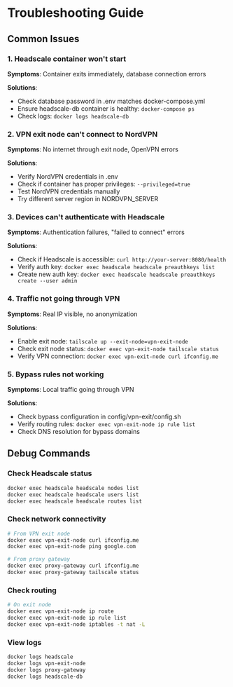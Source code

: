 # Troubleshooting Guide

## Common Issues

### 1. Headscale container won't start
**Symptoms**: Container exits immediately, database connection errors

**Solutions**:
- Check database password in .env matches docker-compose.yml
- Ensure headscale-db container is healthy: `docker-compose ps`
- Check logs: `docker logs headscale-db`

### 2. VPN exit node can't connect to NordVPN
**Symptoms**: No internet through exit node, OpenVPN errors

**Solutions**:
- Verify NordVPN credentials in .env
- Check if container has proper privileges: `--privileged=true`
- Test NordVPN credentials manually
- Try different server region in NORDVPN_SERVER

### 3. Devices can't authenticate with Headscale
**Symptoms**: Authentication failures, "failed to connect" errors

**Solutions**:
- Check if Headscale is accessible: `curl http://your-server:8080/health`
- Verify auth key: `docker exec headscale headscale preauthkeys list`
- Create new auth key: `docker exec headscale headscale preauthkeys create --user admin`

### 4. Traffic not going through VPN
**Symptoms**: Real IP visible, no anonymization

**Solutions**:
- Enable exit node: `tailscale up --exit-node=vpn-exit-node`
- Check exit node status: `docker exec vpn-exit-node tailscale status`
- Verify VPN connection: `docker exec vpn-exit-node curl ifconfig.me`

### 5. Bypass rules not working
**Symptoms**: Local traffic going through VPN

**Solutions**:
- Check bypass configuration in config/vpn-exit/config.sh
- Verify routing rules: `docker exec vpn-exit-node ip rule list`
- Check DNS resolution for bypass domains

## Debug Commands

### Check Headscale status
```bash
docker exec headscale headscale nodes list
docker exec headscale headscale users list
docker exec headscale headscale routes list
```

### Check network connectivity
```bash
# From VPN exit node
docker exec vpn-exit-node curl ifconfig.me
docker exec vpn-exit-node ping google.com

# From proxy gateway  
docker exec proxy-gateway curl ifconfig.me
docker exec proxy-gateway tailscale status
```

### Check routing
```bash
# On exit node
docker exec vpn-exit-node ip route
docker exec vpn-exit-node ip rule list
docker exec vpn-exit-node iptables -t nat -L
```

### View logs
```bash
docker logs headscale
docker logs vpn-exit-node
docker logs proxy-gateway
docker logs headscale-db
```
